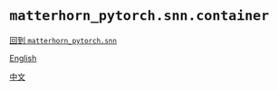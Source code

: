# `matterhorn_pytorch.snn.container`

[回到 `matterhorn_pytorch.snn`](./0_general.md)

[English](../../en_us/snn/7_container.md)

[中文](../../zh_cn/snn/7_container.md)